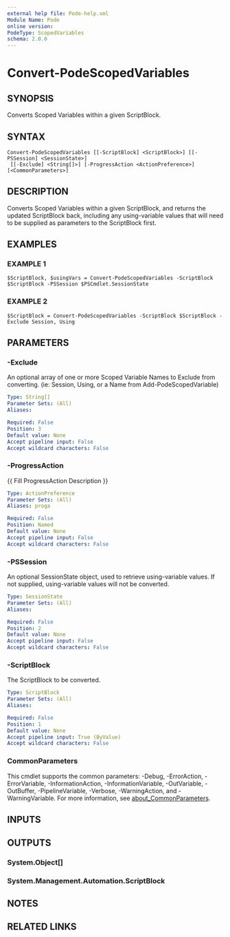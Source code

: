 ```yaml
---
external help file: Pode-help.xml
Module Name: Pode
online version:
PodeType: ScopedVariables
schema: 2.0.0
---
```


# Convert-PodeScopedVariables

## SYNOPSIS
Converts Scoped Variables within a given ScriptBlock.

## SYNTAX

```
Convert-PodeScopedVariables [[-ScriptBlock] <ScriptBlock>] [[-PSSession] <SessionState>]
 [[-Exclude] <String[]>] [-ProgressAction <ActionPreference>] [<CommonParameters>]
```

## DESCRIPTION
Converts Scoped Variables within a given ScriptBlock, and returns the updated ScriptBlock back, including any
using-variable values that will need to be supplied as parameters to the ScriptBlock first.

## EXAMPLES

### EXAMPLE 1
```
$ScriptBlock, $usingVars = Convert-PodeScopedVariables -ScriptBlock $ScriptBlock -PSSession $PSCmdlet.SessionState
```

### EXAMPLE 2
```
$ScriptBlock = Convert-PodeScopedVariables -ScriptBlock $ScriptBlock -Exclude Session, Using
```

## PARAMETERS

### -Exclude
An optional array of one or more Scoped Variable Names to Exclude from converting.
(ie: Session, Using, or a Name from Add-PodeScopedVariable)

```yaml
Type: String[]
Parameter Sets: (All)
Aliases:

Required: False
Position: 3
Default value: None
Accept pipeline input: False
Accept wildcard characters: False
```

### -ProgressAction
{{ Fill ProgressAction Description }}

```yaml
Type: ActionPreference
Parameter Sets: (All)
Aliases: proga

Required: False
Position: Named
Default value: None
Accept pipeline input: False
Accept wildcard characters: False
```

### -PSSession
An optional SessionState object, used to retrieve using-variable values.
If not supplied, using-variable values will not be converted.

```yaml
Type: SessionState
Parameter Sets: (All)
Aliases:

Required: False
Position: 2
Default value: None
Accept pipeline input: False
Accept wildcard characters: False
```

### -ScriptBlock
The ScriptBlock to be converted.

```yaml
Type: ScriptBlock
Parameter Sets: (All)
Aliases:

Required: False
Position: 1
Default value: None
Accept pipeline input: True (ByValue)
Accept wildcard characters: False
```

### CommonParameters
This cmdlet supports the common parameters: -Debug, -ErrorAction, -ErrorVariable, -InformationAction, -InformationVariable, -OutVariable, -OutBuffer, -PipelineVariable, -Verbose, -WarningAction, and -WarningVariable. For more information, see [about_CommonParameters](http://go.microsoft.com/fwlink/?LinkID=113216).

## INPUTS

## OUTPUTS

### System.Object[]
### System.Management.Automation.ScriptBlock
## NOTES

## RELATED LINKS

